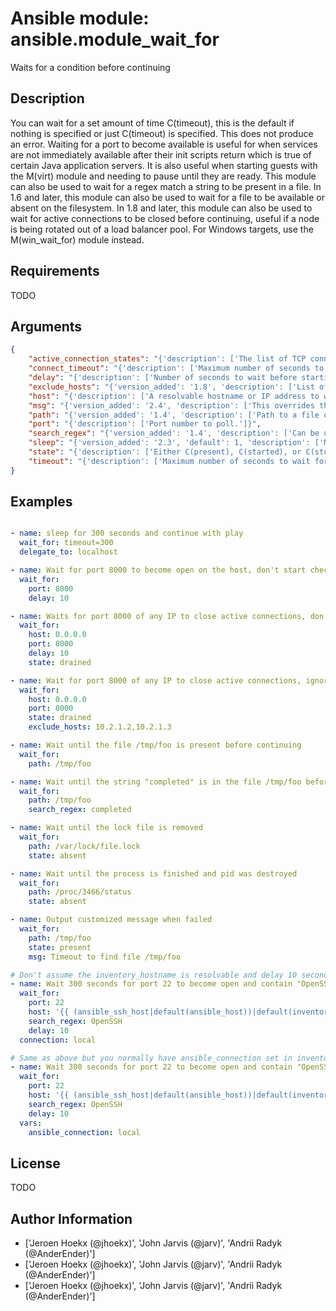 # Ansible module: ansible.module_wait_for


Waits for a condition before continuing

## Description

You can wait for a set amount of time C(timeout), this is the default if nothing is specified or just C(timeout) is specified. This does not produce an error.
Waiting for a port to become available is useful for when services are not immediately available after their init scripts return which is true of certain Java application servers. It is also useful when starting guests with the M(virt) module and needing to pause until they are ready.
This module can also be used to wait for a regex match a string to be present in a file.
In 1.6 and later, this module can also be used to wait for a file to be available or absent on the filesystem.
In 1.8 and later, this module can also be used to wait for active connections to be closed before continuing, useful if a node is being rotated out of a load balancer pool.
For Windows targets, use the M(win_wait_for) module instead.

## Requirements

TODO

## Arguments

``` json
{
    "active_connection_states": "{'description': ['The list of TCP connection states which are counted as active connections.'], 'default': ['ESTABLISHED', 'FIN_WAIT1', 'FIN_WAIT2', 'SYN_RECV', 'SYN_SENT', 'TIME_WAIT'], 'version_added': '2.3'}",
    "connect_timeout": "{'description': ['Maximum number of seconds to wait for a connection to happen before closing and retrying.'], 'default': 5}",
    "delay": "{'description': ['Number of seconds to wait before starting to poll.'], 'default': 0}",
    "exclude_hosts": "{'version_added': '1.8', 'description': ['List of hosts or IPs to ignore when looking for active TCP connections for C(drained) state.']}",
    "host": "{'description': ['A resolvable hostname or IP address to wait for.'], 'default': '127.0.0.1'}",
    "msg": "{'version_added': '2.4', 'description': ['This overrides the normal error message from a failure to meet the required conditions.']}",
    "path": "{'version_added': '1.4', 'description': ['Path to a file on the filesystem that must exist before continuing.']}",
    "port": "{'description': ['Port number to poll.']}",
    "search_regex": "{'version_added': '1.4', 'description': ['Can be used to match a string in either a file or a socket connection.', 'Defaults to a multiline regex.']}",
    "sleep": "{'version_added': '2.3', 'default': 1, 'description': ['Number of seconds to sleep between checks, before 2.3 this was hardcoded to 1 second.']}",
    "state": "{'description': ['Either C(present), C(started), or C(stopped), C(absent), or C(drained).', 'When checking a port C(started) will ensure the port is open, C(stopped) will check that it is closed, C(drained) will check for active connections.', 'When checking for a file or a search string C(present) or C(started) will ensure that the file or string is present before continuing, C(absent) will check that file is absent or removed.'], 'choices': ['absent', 'drained', 'present', 'started', 'stopped'], 'default': 'started'}",
    "timeout": "{'description': ['Maximum number of seconds to wait for, when used with another condition it will force an error.', 'When used without other conditions it is equivalent of just sleeping.'], 'default': 300}",
}
```

## Examples


``` yaml

- name: sleep for 300 seconds and continue with play
  wait_for: timeout=300
  delegate_to: localhost

- name: Wait for port 8000 to become open on the host, don't start checking for 10 seconds
  wait_for:
    port: 8000
    delay: 10

- name: Waits for port 8000 of any IP to close active connections, don't start checking for 10 seconds
  wait_for:
    host: 0.0.0.0
    port: 8000
    delay: 10
    state: drained

- name: Wait for port 8000 of any IP to close active connections, ignoring connections for specified hosts
  wait_for:
    host: 0.0.0.0
    port: 8000
    state: drained
    exclude_hosts: 10.2.1.2,10.2.1.3

- name: Wait until the file /tmp/foo is present before continuing
  wait_for:
    path: /tmp/foo

- name: Wait until the string "completed" is in the file /tmp/foo before continuing
  wait_for:
    path: /tmp/foo
    search_regex: completed

- name: Wait until the lock file is removed
  wait_for:
    path: /var/lock/file.lock
    state: absent

- name: Wait until the process is finished and pid was destroyed
  wait_for:
    path: /proc/3466/status
    state: absent

- name: Output customized message when failed
  wait_for:
    path: /tmp/foo
    state: present
    msg: Timeout to find file /tmp/foo

# Don't assume the inventory_hostname is resolvable and delay 10 seconds at start
- name: Wait 300 seconds for port 22 to become open and contain "OpenSSH"
  wait_for:
    port: 22
    host: '{{ (ansible_ssh_host|default(ansible_host))|default(inventory_hostname) }}'
    search_regex: OpenSSH
    delay: 10
  connection: local

# Same as above but you normally have ansible_connection set in inventory, which overrides 'connection'
- name: Wait 300 seconds for port 22 to become open and contain "OpenSSH"
  wait_for:
    port: 22
    host: '{{ (ansible_ssh_host|default(ansible_host))|default(inventory_hostname) }}'
    search_regex: OpenSSH
    delay: 10
  vars:
    ansible_connection: local

```

## License

TODO

## Author Information
  - ['Jeroen Hoekx (@jhoekx)', 'John Jarvis (@jarv)', 'Andrii Radyk (@AnderEnder)']
  - ['Jeroen Hoekx (@jhoekx)', 'John Jarvis (@jarv)', 'Andrii Radyk (@AnderEnder)']
  - ['Jeroen Hoekx (@jhoekx)', 'John Jarvis (@jarv)', 'Andrii Radyk (@AnderEnder)']
